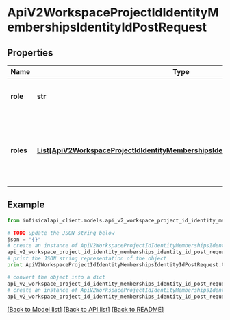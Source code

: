# ApiV2WorkspaceProjectIdIdentityMembershipsIdentityIdPostRequest


## Properties
Name | Type | Description | Notes
------------ | ------------- | ------------- | -------------
**role** | **str** |  | [optional] [default to 'no-access']
**roles** | [**List[ApiV2WorkspaceProjectIdIdentityMembershipsIdentityIdPostRequestRolesInner]**](ApiV2WorkspaceProjectIdIdentityMembershipsIdentityIdPostRequestRolesInner.md) | A list of role slugs to assign to the newly created identity project membership. | [optional] 

## Example

```python
from infisicalapi_client.models.api_v2_workspace_project_id_identity_memberships_identity_id_post_request import ApiV2WorkspaceProjectIdIdentityMembershipsIdentityIdPostRequest

# TODO update the JSON string below
json = "{}"
# create an instance of ApiV2WorkspaceProjectIdIdentityMembershipsIdentityIdPostRequest from a JSON string
api_v2_workspace_project_id_identity_memberships_identity_id_post_request_instance = ApiV2WorkspaceProjectIdIdentityMembershipsIdentityIdPostRequest.from_json(json)
# print the JSON string representation of the object
print ApiV2WorkspaceProjectIdIdentityMembershipsIdentityIdPostRequest.to_json()

# convert the object into a dict
api_v2_workspace_project_id_identity_memberships_identity_id_post_request_dict = api_v2_workspace_project_id_identity_memberships_identity_id_post_request_instance.to_dict()
# create an instance of ApiV2WorkspaceProjectIdIdentityMembershipsIdentityIdPostRequest from a dict
api_v2_workspace_project_id_identity_memberships_identity_id_post_request_from_dict = ApiV2WorkspaceProjectIdIdentityMembershipsIdentityIdPostRequest.from_dict(api_v2_workspace_project_id_identity_memberships_identity_id_post_request_dict)
```
[[Back to Model list]](../README.md#documentation-for-models) [[Back to API list]](../README.md#documentation-for-api-endpoints) [[Back to README]](../README.md)


